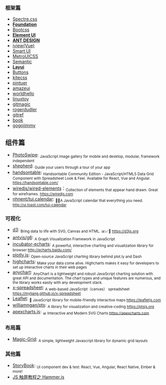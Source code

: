### 框架篇

* [Spectre.css](https://github.com/picturepan2/spectre)
* [**Foundation** ](http://foundation.zurb.com/?form=jeffjade.com)
* [Bootcss](http://v3.bootcss.com/?form=jeffjade.com)
* [**Element UI**](http://element.eleme.io/#/zh-CN)
* [**ANT DESIGN**](http://ant.design)
* [iview(Vue)](https://github.com/iview/iview)
* [Smart UI](http://smartui.chinamzz.com)
* [MetroUICSS](http://www.w3cplus.com/MetroUICSS)
* [Semantic](http://semantic-ui.com)
* [**Layui** ](http://www.layui.com/?form=jeffjade.com)
* [Buttons](http://alexwolfe.github.io/Buttons)
* [kitecss](http://hiloki.github.io/kitecss)
* [pintuer](http://www.pintuer.com)
* [amazeui](http://amazeui.org)
* [worldhello](http://www.worldhello.net/gotgithub/index.html)
* [linuxtoy](http://igit.linuxtoy.org/contents.html)
* [gitmagic](http://www-cs-students.stanford.edu/~blynn/gitmagic/intl/zh_cn)
* [rogerdudler](http://rogerdudler.github.io/git-guide/index.zh.html)
* [gitref](http://gitref.justjavac.com)
* [book](http://git-scm.com/book/zh)
* [gogojimmy](http://gogojimmy.net/2012/01/17/how-to-use-git-1-git-basic)

## 组件篇

* [PhotoSwipe](https://github.com/dimsemenov/PhotoSwipe): <sub>JavaScript image gallery for mobile and desktop, modular, framework independent</sub>
* [shepherd](https://github.com/shipshapecode/shepherd): <sub>Guide your users through a tour of your app</sub>
* [handsontable](https://github.com/handsontable/handsontable): <sub>Handsontable Community Edition - JavaScript/HTML5 Data Grid Component with Spreadsheet Look & Feel. Available for React, Vue and Angular. https://handsontable.com/</sub>
* [wiredjs/wired-elements](https://github.com/wiredjs/wired-elements)：<sub>Collection of elements that appear hand drawn. Great for wireframes. https://wiredjs.com</sub>
* [nhnent/tui.calendar](https://github.com/nhnent/tui.calendar): <sub>🍞📅A JavaScript calendar that everything you need. http://ui.toast.com/tui-calendar</sub>

### 可视化

* [d3](https://github.com/d3/d3): <sub>Bring data to life with SVG, Canvas and HTML. 📊📈🎉 https://d3js.org</sub>
* [antvis/g6](https://github.com/antvis/g6): <sub>A Graph Visualization Framework in JavaScript</sub>
* [incubator-echarts](https://github.com/apache/incubator-echarts): <sub>A powerful, interactive charting and visualization library for browser http://echarts.baidu.com/</sub>
* [plotly.js](https://github.com/plotly/plotly.js): <sub>Open-source JavaScript charting library behind plot.ly and Dash</sub>
* [highcharts](https://www.highcharts.com/): <sub>Make your data come alive. Highcharts makes it easy for developers to set up interactive charts in their web pages</sub>
* [anychart](https://www.anychart.com/): <sub>AnyChart is a lightweight and robust JavaScript charting solution with great API and documentation. The chart types and unique features are numerous, and the library works easily with any development stack.</sub>
* [x-spreadsheet](https://github.com/myliang/x-spreadsheet): <sub>A web-based JavaScript（canvas） spreadsheet https://myliang.github.io/x-spreadsheet</sub>
* [Leaflet](https://github.com/Leaflet/Leaflet): <sub>🍃 JavaScript library for mobile-friendly interactive maps https://leafletjs.com</sub>
* [williamngan/pts](https://github.com/williamngan/pts): <sub>A library for visualization and creative-coding https://ptsjs.org</sub>
* [apexcharts.js](https://github.com/apexcharts/apexcharts.js): <sub>📊 Interactive and Modern SVG Charts https://apexcharts.com</sub>

### 布局篇

* [Magic-Grid](https://github.com/e-oj/Magic-Grid): <sub>A simple, lightweight Javascript library for dynamic grid layouts</sub>

### 其他篇

* [StoryBook](https://github.com/storybooks/storybook): <sub>UI component dev & test: React, Vue, Angular, React Native, Ember & more! </sub>
* [JS 触屏教程之 Hammer.js](http://www.cnblogs.com/iamlilinfeng/p/4239957.html)
